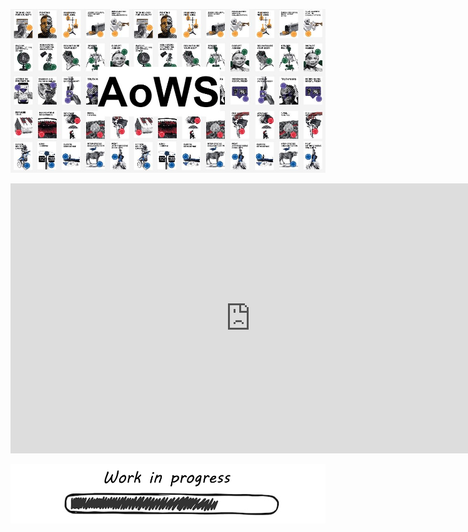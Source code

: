 ![AoWS](../images/AoWS.JPG)


<iframe width="768" height="432" src="https://miro.com/app/live-embed/uXjVNbrp8MI=/?moveToViewport=2855,-1801,7910,6731&embedId=396872365003" frameborder="0" scrolling="no" allow="fullscreen; clipboard-read; clipboard-write" allowfullscreen></iframe>

![WIP](../images/WIP.png)